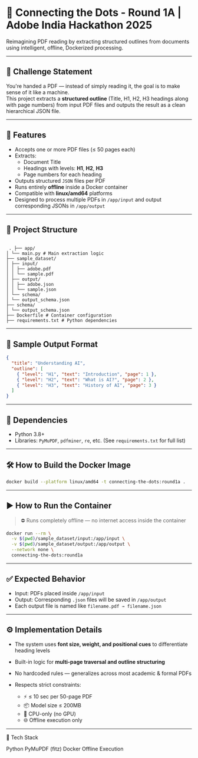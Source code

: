 # 🧠 Connecting the Dots - Round 1A | Adobe India Hackathon 2025

Reimagining PDF reading by extracting structured outlines from documents using intelligent, offline, Dockerized processing.

---

## 🚀 Challenge Statement

You're handed a PDF — instead of simply reading it, the goal is to make sense of it like a machine.  
This project extracts a **structured outline** (Title, H1, H2, H3 headings along with page numbers) from input PDF files and outputs the result as a clean hierarchical JSON file.

---

## 📌 Features

- Accepts one or more PDF files (≤ 50 pages each)
- Extracts:
  - Document Title
  - Headings with levels: **H1**, **H2**, **H3**
  - Page numbers for each heading
- Outputs structured `JSON` files per PDF
- Runs entirely **offline** inside a Docker container
- Compatible with **linux/amd64** platforms
- Designed to process multiple PDFs in `/app/input` and output corresponding JSONs in `/app/output`

---

## 📂 Project Structure

<pre><code> 
 . ├── app/
│ └── main.py # Main extraction logic
├── sample_dataset/
│ ├── input/
│ │ ├── adobe.pdf
│ │ └── sample.pdf
│ ├── output/
│ │ ├── adobe.json
│ │ └── sample.json
│ └── schema/
│ └── output_schema.json
├── schema/
│ └── output_schema.json
├── Dockerfile # Container configuration
├── requirements.txt # Python dependencies
</code></pre>
---

## 🧪 Sample Output Format

```json
{
  "title": "Understanding AI",
  "outline": [
    { "level": "H1", "text": "Introduction", "page": 1 },
    { "level": "H2", "text": "What is AI?", "page": 2 },
    { "level": "H3", "text": "History of AI", "page": 3 }
  ]
}
````

---

## 🧰 Dependencies

* Python 3.8+
* Libraries: `PyMuPDF`, `pdfminer`, `re`, etc.
  (See `requirements.txt` for full list)

---

## 🛠️ How to Build the Docker Image

```bash
docker build --platform linux/amd64 -t connecting-the-dots:round1a .
```

---

## ▶️ How to Run the Container

> ⛔ Runs completely offline — no internet access inside the container

```bash
docker run --rm \
  -v $(pwd)/sample_dataset/input:/app/input \
  -v $(pwd)/sample_dataset/output:/app/output \
  --network none \
  connecting-the-dots:round1a
```

---

## ✅ Expected Behavior

* Input: PDFs placed inside `/app/input`
* Output: Corresponding `.json` files will be saved in `/app/output`
* Each output file is named like `filename.pdf → filename.json`

---

## ⚙️ Implementation Details

* The system uses **font size, weight, and positional cues** to differentiate heading levels
* Built-in logic for **multi-page traversal and outline structuring**
* No hardcoded rules — generalizes across most academic & formal PDFs
* Respects strict constraints:

  * ⚡ ≤ 10 sec per 50-page PDF
  * 📦 Model size ≤ 200MB
  * 🧠 CPU-only (no GPU)
  * 🌐 Offline execution only

---
🧩 Tech Stack

Python
PyMuPDF (fitz)
Docker
Offline Execution
